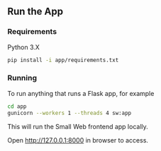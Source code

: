 ## Run the App

### Requirements

Python 3.X

```bash
pip install -i app/requirements.txt
```

### Running

To run anything that runs a Flask app, for example
```bash
cd app
gunicorn --workers 1 --threads 4 sw:app
```

This will run the Small Web frontend app locally.

Open http://127.0.0.1:8000 in browser to access.
